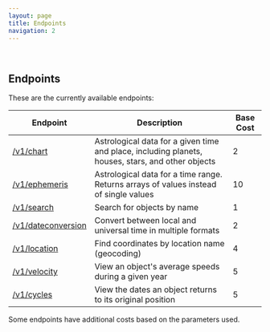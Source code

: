 ```yaml
---
layout: page
title: Endpoints
navigation: 2
---
```


<style>
	.inner a {
		color: royalblue;
		font-weight: bold;
	}
	.inner code {
		font-size: 100%;
	}
	.navigation li {
		padding: 0.3vh;
	}
	.sidebar {
		min-width: 300px;
	}
	.sidebar .sidebar-main {
	    height: calc(100% - 50px);
	    overflow-y: auto;
	}
	@media (max-width: 745px) {
		.sidebar .sidebar-main {
		    height: calc(100% - 320px);
		}
	}
</style>

<br>

## Endpoints

These are the currently available endpoints:

| Endpoint | Description | Base Cost
|---|---|---|
| [/v1/chart](/astrologico/chart.html) | Astrological data for a given time and place, including planets, houses, stars, and other objects | 2 |
| [/v1/ephemeris](/astrologico/ephemeris.html) |  Astrological data for a time range. Returns arrays of values instead of single values | 10 |
| [/v1/search](/astrologico/search.html) | Search for objects by name | 1 |
| [/v1/dateconversion](/astrologico/dateconversion.html) | Convert between local and universal time in multiple formats | 2 |
| [/v1/location](/astrologico/location.html) | Find coordinates by location name (geocoding) | 4 |
| [/v1/velocity](/astrologico/velocity.html) | View an object's average speeds during a given year | 5 |
| [/v1/cycles](/astrologico/cycles.html) | View the dates an object returns to its original position | 5 |

<!--
| /v1/motion (soon) | Find the dates an object changes motion | Type2 |
| /v1/findtransit (soon) | Find the dates an object reaches a certain position | Type2 |
| /v1/findaspect (soon) | Find the dates an object forms a specific aspect with another objecy | Type2 |
| /v1/scanpoint (soon) | Find all objects in a specific position | Type2 |
-->

Some endpoints have additional costs based on the parameters used.

<br><br><br>
